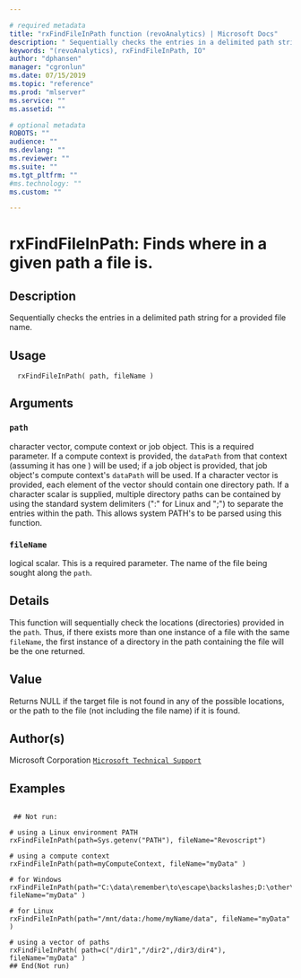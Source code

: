 ```yaml
--- 

# required metadata 
title: "rxFindFileInPath function (revoAnalytics) | Microsoft Docs" 
description: " Sequentially checks the entries in a delimited path string for a provided file name. " 
keywords: "(revoAnalytics), rxFindFileInPath, IO" 
author: "dphansen" 
manager: "cgronlun" 
ms.date: 07/15/2019
ms.topic: "reference" 
ms.prod: "mlserver" 
ms.service: "" 
ms.assetid: "" 

# optional metadata 
ROBOTS: "" 
audience: "" 
ms.devlang: "" 
ms.reviewer: "" 
ms.suite: "" 
ms.tgt_pltfrm: "" 
#ms.technology: "" 
ms.custom: "" 

--- 
```



 # rxFindFileInPath:  Finds where in a given path a file is.  
 ## Description

Sequentially checks the entries in a delimited path string for a provided file name.



 ## Usage

```   
  rxFindFileInPath( path, fileName )

```


 ## Arguments




 ### `path`
 character vector, compute context or job object.  This is a required parameter.   If a compute context is provided, the `dataPath` from that context (assuming it has one ) will be used;  if a job object is provided, that job object's compute context's `dataPath` will be used. If a character vector is provided, each element of the vector should contain one directory path.   If a character scalar is supplied, multiple directory paths can be contained by using the standard system  delimiters (":" for Linux and ";") to separate the entries within the path.  This allows system PATH's to  be parsed using this function. 



 ### `fileName`
 logical scalar.  This is a required parameter.  The name of the file being sought along the `path`. 





 ## Details

This function will sequentially check the locations (directories) provided in the `path`.  Thus, if there exists more than one instance of a file
with the same `fileName`, the first instance of a directory in the path containing the file will be the one returned.



 ## Value

Returns NULL if the target file is not found in any of the possible locations, or the path to the file (not including the file name) if it is found.

 ## Author(s)

Microsoft Corporation [`Microsoft Technical Support`](https://go.microsoft.com/fwlink/?LinkID=698556&clcid=0x409)



 ## Examples

 ```

  ## Not run:

# using a Linux environment PATH
rxFindFileInPath(path=Sys.getenv("PATH"), fileName="Revoscript")

# using a compute context
rxFindFileInPath(path=myComputeContext, fileName="myData" )

# for Windows
rxFindFileInPath(path="C:\data\remember\to\escape\backslashes;D:\other\data", fileName="myData" )

# for Linux
rxFindFileInPath(path="/mnt/data:/home/myName/data", fileName="myData" )

# using a vector of paths
rxFindFileInPath( path=c("/dir1","/dir2",/dir3/dir4"), fileName="myData" )
 ## End(Not run) 
```



